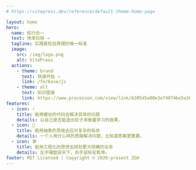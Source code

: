 ```yaml
---
# https://vitepress.dev/reference/default-theme-home-page

layout: home
hero:
  name: 知行合一
  text: 快来玩呀 →
  tagline: 实践是检验真理的唯一标准
  image:
    src: /img/logo.png
    alt: VitePress
  actions:
    - theme: brand
      text: 快速开始 →
      link: /fe/base/js
    - theme: alt
      text: 知识图谱
      link: https://www.processon.com/view/link/6305d5a00e3e74074be5a309
features:
  - icon: ⚡️
    title: 能用健壮的代码去解决具体的问题
    details: 以自己是否能造出轮子来衡量学习的效果。
  - icon: 🖖
    title: 能用抽象的思维去应对复杂的系统
    details: 一个人用什么样的思路解决问题，比知道答案更重要。
  - icon: 🛠️
    title: 能用工程化的思想去规划更大规模的业务
    details: 左手键盘安天下，右手鼠标定乾坤。
footer: MIT Licensed | Copyright © 2020-present ZGH
---
```

